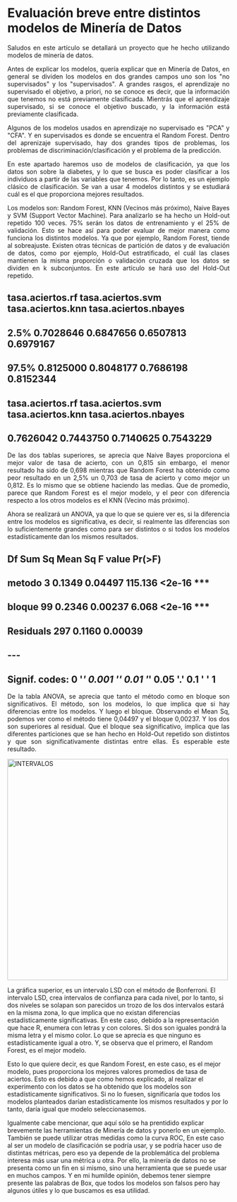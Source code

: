 Evaluación breve entre distintos modelos de Minería de Datos
================
<div align="justify">
    <p>Saludos en este artículo se detallará un proyecto que he hecho utilizando modelos de minería de datos.
    </p>   
    <p>
    Antes de explicar los modelos, quería explicar que en Minería de Datos, en general se dividen los modelos en dos grandes campos uno son los "no supervisados" y los "supervisados". A grandes rasgos, el aprendizaje no supervisado el objetivo, a priori, no se conoce es decir, que la información que tenemos no está previamente clasificada. Mientrás que el aprendizaje supervisado, si se conoce el objetivo buscado, y la información está previamente clasificada.
    </p>
    <p>
    Algunos de los modelos usados en aprendizaje no supervisado es "PCA" y "CFA". Y en supervisados es donde se encuentra el Random Forest. Dentro del aprenizaje supervisado, hay dos grandes tipos de problemas, los problemas de discriminación/clasificación y el problema de la predicción.
    </p>
    <p>
        En este apartado haremos uso de modelos de clasificación, ya que los datos son sobre la diabetes, y lo que se busca es poder clasificar a los individuos a partir de las variables que tenemos. Por lo tanto, es un ejemplo clásico de clasificación. Se van a usar 4 modelos distintos y se estudiará cuál es el que proporciona mejores resultados.
    </p>
    <p>
        Los modelos son: Random Forest, KNN (Vecinos más próximo), Naive Bayes y SVM (Support Vector Machine). Para analizarlo se ha hecho un Hold-out repetido 100 veces. 75% serán los datos de entrenamiento y el 25% de validación. Esto se hace así para poder evaluar de mejor manera como funciona los distintos modelos. Ya que por ejemplo, Random Forest, tiende al sobreajuste. Existen otras técnicas de partición de datos y de evaluación de datos, como por ejemplo, Hold-Out estratificado, el cuál las clases mantienen la misma proporción o validación cruzada que los datos se dividen en k subconjuntos. En este artículo se hará uso del Hold-Out repetido.
    </p>
</div>
<div>
    
##       tasa.aciertos.rf tasa.aciertos.svm tasa.aciertos.knn tasa.aciertos.nbayes
## 2.5%         0.7028646         0.6847656         0.6507813            0.6979167
## 97.5%        0.8125000         0.8048177         0.7686198            0.8152344

##     tasa.aciertos.rf    tasa.aciertos.svm    tasa.aciertos.knn tasa.aciertos.nbayes
##            0.7626042            0.7443750            0.7140625      0.7543229
</div>


<div align = "justify">
    <p>
        De las dos tablas superiores, se aprecia que Naive Bayes proporciona el mejor valor de tasa de acierto, con un 0,815 sin embargo, el menor resultado ha sido de 0,698 mientras que Random Forest ha obtenido como peor resultado en un 2,5% un 0,703 de tasa de acierto y como mejor un 0,812. Es lo mismo que se obtiene haciendo las medias. Que de promedio, parece que Random Forest es el mejor modelo, y el peor con diferencia respecto a los otros modelos es el KNN (Vecino más próximo).
    </p>
    <p>
        Ahora se realizará un ANOVA, ya que lo que se quiere ver es, si la diferencia entre los modelos es significativa, es decir, si realmente las diferencias son lo suficientemente grandes como para ser distintos o si todos los modelos estadísticamente dan los mismos resultados.
    </p>
</div>

##              Df Sum Sq Mean Sq F value Pr(>F)    
## metodo        3 0.1349 0.04497 115.136 <2e-16 ***
## bloque       99 0.2346 0.00237   6.068 <2e-16 ***
## Residuals   297 0.1160 0.00039                   
## ---
## Signif. codes:  0 '***' 0.001 '**' 0.01 '*' 0.05 '.' 0.1 ' ' 1
<div align="justify">
<p>
    De la tabla ANOVA, se aprecia que tanto el método como en bloque son significativos. El método, son los modelos, lo que implica que si hay diferencias entre los modelos. Y luego el bloque. Observando el Mean Sq, podemos ver como el método tiene 0,04497 y el bloque 0,00237. Y los dos son superiores al residual. Que el bloque sea significativo, implica que las diferentes particiones que se han hecho en Hold-Out repetido son distintos y que son significativamente distintas entre ellas. Es esperable este resultado.
</p>
</div>
<img src="https://raw.githubusercontent.com/davecas1/davecas1.github.io/master/pro2_img/pressure-3.png" alt="INTERVALOS" width="500">
<div align = "jutify">
    <p>
        La gráfica superior, es un intervalo LSD con el método de Bonferroni. El intervalo LSD, crea intervalos de confianza para cada nivel, por lo tanto, si dos niveles se solapan son parecidos un trozo de los dos intervalos estará en la misma zona, lo que implica que no existan diferencias estadísticamente significativas. En este caso, debido a la representación que hace R, enumera con letras y con colores. Si dos son iguales pondrá la misma letra y el mismo color. Lo que se aprecia es que ninguno es estadísticamente igual a otro. Y, se observa que el primero, el Random Forest, es el mejor modelo.
    </p>
    <p>
        Esto lo que quiere decir, es que Random Forest, en este caso, es el mejor modelo, pues proporciona los mejores valores promedios de tasa de aciertos. Esto es debido a que como hemos explicado, al realizar el experimento con los datos se ha obtenido que los modelos son estadísticamente significativos. Si no lo fuesen, significaría que todos los modelos planteados darían estadísticamente los mismos resultados y por lo tanto, daría igual que modelo seleccionasemos.
    </p>
    <p>
        Igualmente cabe mencionar, que aquí sólo se ha prentidido explicar brevemente las herramientas de Minería de datos y ponerlo en un ejemplo. También se puede utilizar otras medidas como la curva ROC, En este caso al ser un modelo de clasificación se podría usar, y se podría hacer uso de distintas métricas, pero eso ya depende de la problemática del problema interesa más usar una métrica u otra. Por ello, la minería de datos no se presenta como un fin en si mismo, sino una herramienta que se puede usar en muchos campos. Y en mi humilde opinión, debemos tener siempre presente las palabras de Box, que todos los modelos son falsos pero hay algunos útiles y lo que buscamos es esa utilidad.
    </p>
</div>

